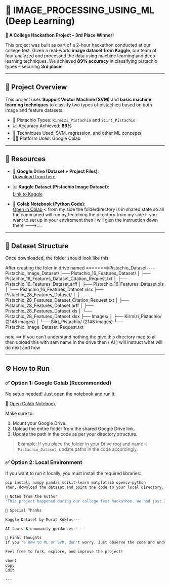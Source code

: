 # 🧠 IMAGE_PROCESSING_USING_ML (Deep Learning)

**🏫 A College Hackathon Project – 3rd Place Winner!**

This project was built as part of a 2-hour hackathon conducted at our college fest. Given a real-world **image dataset from Kaggle**, our team of four analyzed and processed the data using machine learning and deep learning techniques. We achieved **89% accuracy** in classifying pistachio types – securing **3rd place**!

---

## 📌 Project Overview

This project uses **Support Vector Machine (SVM)** and **basic machine learning techniques** to classify two types of pistachios based on both image and feature datasets.

- 🌰 Pistachio Types: `Kirmizi_Pistachio` and `Siirt_Pistachio`
- 📈 Accuracy Achieved: **89%**
- 🧪 Techniques Used: SVM, regression, and other ML concepts
- 👨‍💻 Platform Used: Google Colab

---

## 🔗 Resources

- 📂 **Google Drive (Dataset + Project Files)**:  
  [Download from here](https://drive.google.com/drive/folders/122q4DvVrCysmHcopN96XKfhbUS5Qdrhl?usp=sharing)

- 📊 **Kaggle Dataset (Pistachio Image Dataset)**:  
  [Link to Kaggle](https://www.kaggle.com/datasets/muratkokludataset/pistachio-image-dataset)

- 🧾 **Colab Notebook (Python Code)**:  
  [Open in Colab](https://colab.research.google.com/drive/1Lrvj02qNUqKmZZyQm-XfOy8_jBEYj21t?usp=sharing)  < from my side the folderdirectory is  in shared  state so all the commaned will  run by fectching the directory from my side if you want to set up in your enviroment then i will gien the instruction down there --->....

---

## 📁 Dataset Structure

Once downloaded, the folder should look like this:

 After creating the foler in drive named ========>Pistachio_Dataset----
Pistachio_Image_Dataset/
├── Pistachio_16_Features_Dataset/
│   ├── Pistachio_16_Features_Dataset_Citation_Request.txt
│   ├── Pistachio_16_Features_Dataset.arff
│   ├── Pistachio_16_Features_Dataset.xls
│   └── Pistachio_16_Features_Dataset.xlsx
├── Pistachio_28_Features_Dataset/
│   ├── Pistachio_28_Features_Dataset_Citation_Request.txt
│   ├── Pistachio_28_Features_Dataset.arff
│   ├── Pistachio_28_Features_Dataset.xls
│   └── Pistachio_28_Features_Dataset.xlsx
├── Images/
│   ├── Kirmizi_Pistachio/ (2148 images)
│   └── Siirt_Pistachio/ (2148 images)
└── Pistachio_Image_Dataset_Request.txt

note ==> if you can't understand nothing the give this  directory map to ai then upload this with sam name in the drive then ( AI ) will instruct what will do next and how 

---

## ⚙️ How to Run

### ✅ Option 1: Google Colab (Recommended)

No setup needed! Just open the notebook and run it:

📌 [Open Colab Notebook](https://colab.research.google.com/drive/1Lrvj02qNUqKmZZyQm-XfOy8_jBEYj21t?usp=sharing)

Make sure to:
1. Mount your Google Drive.
2. Upload the entire folder from the shared Google Drive link.
3. Update the path in the code as per your directory structure.

> Example:
> If you place the folder in your Drive root and name it `Pistachio_Dataset`, update paths in the code accordingly.

### ✅ Option 2: Local Environment

If you want to run it locally, you must install the required libraries:

```bash
pip install numpy pandas scikit-learn matplotlib opencv-python
Then, download the dataset and point the code to your local directory.

📝 Notes from the Author
"This project happened during our college fest hackathon. We had just 2 hours, a team of four, and a Kaggle dataset. We used the time to apply everything we knew—from image processing to ML modeling—and built a working classifier. The project taught us a lot about quick thinking and teamwork. Proud to say, we achieved 3rd rank with an 89% accurate model!" – By Ankit Raj (Author & Team Lead)

🙌 Special Thanks

Kaggle Dataset by Murat Koklu<---

AI tools & community guidance<----

💬 Final Thoughts
If you're new to ML or SVM, don't worry. Just observe the code and understand how data flows through preprocessing, modeling, and evaluation. Learning from real projects is the best way to grow.

Feel free to fork, explore, and improve the project!

vbnet
Copy
Edit

---






